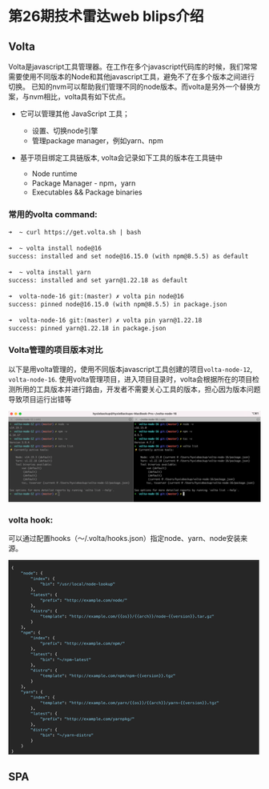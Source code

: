 # 第26期技术雷达web blips介绍


## Volta

Volta是javascript工具管理器。在工作在多个javascript代码库的时候，我们常常需要使用不同版本的Node和其他javascript工具，避免不了在多个版本之间进行切换。
已知的nvm可以帮助我们管理不同的node版本。而volta是另外一个替换方案，与nvm相比，volta具有如下优点。


- 它可以管理其他 JavaScript 工具；
  - 设置、切换node引擎
  - 管理package manager，例如yarn、npm

- 基于项目绑定工具链版本, volta会记录如下工具的版本在工具链中
  - Node runtime 
  - Package Manager - npm，yarn 
  - Executables && Package binaries

### 常用的volta command:

```shell
➜  ~ curl https://get.volta.sh | bash

➜  ~ volta install node@16
success: installed and set node@16.15.0 (with npm@8.5.5) as default

➜  ~ volta install yarn
success: installed and set yarn@1.22.18 as default

➜  volta-node-16 git:(master) ✗ volta pin node@16
success: pinned node@16.15.0 (with npm@8.5.5) in package.json

➜  volta-node-16 git:(master) ✗ volta pin yarn@1.22.18
success: pinned yarn@1.22.18 in package.json

```

### Volta管理的项目版本对比
以下是用volta管理的，使用不同版本javascript工具创建的项目`volta-node-12`, `volta-node-16`. 
使用volta管理项目，进入项目目录时，volta会根据所在的项目检测所用的工具版本并进行路由，开发者不需要关心工具的版本，担心因为版本问题导致项目运行出错等

![img.png](images/projectsUsingVolta.png)

### volta hook:

可以通过配置hooks（～/.volta/hooks.json）指定node、yarn、node安装来源。

![img.png](images/hooksConfiguration.png)




## SPA




## 